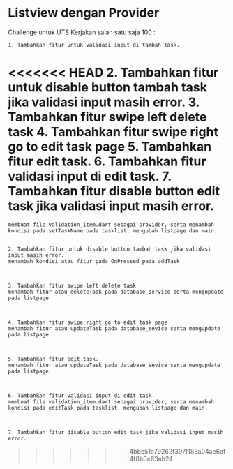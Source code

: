 # Listview dengan Provider

Challenge untuk UTS Kerjakan salah satu saja 100 :

    1. Tambahkan fitur untuk validasi input di tambah task.
<<<<<<< HEAD
    2. Tambahkan fitur untuk disable button tambah task jika validasi input masih error.
    3. Tambahkan fitur swipe left delete task
    4. Tambahkan fitur swipe right go to edit task page
    5. Tambahkan fitur edit task.
    6. Tambahkan fitur validasi input di edit task.
    7. Tambahkan fitur disable button edit task jika validasi input masih error.
=======
    membuat file validation_item.dart sebagai provider, serta menambah kondisi pada setTaskName pada tasklist, mengubah listpage dan main.
    
    
    2. Tambahkan fitur untuk disable button tambah task jika validasi input masih error.
    menambah kondisi atau fitur pada OnPressed pada addTask
    
    
    
    3. Tambahkan fitur swipe left delete task
    menambah fitur atau deleteTask pada database_service serta mengupdate pada listpage
    
    
    
    4. Tambahkan fitur swipe right go to edit task page
    menambah fitur atau updateTask pada database_sevice serta mengupdate pada listpage
    
   
   
    5. Tambahkan fitur edit task.
    menambah fitur atau updateTask pada database_sevice serta mengupdate pada listpage
    
    
    
    6. Tambahkan fitur validasi input di edit task.
    membuat file validation_item.dart sebagai provider, serta menambah kondisi pada editTask pada tasklist, mengubah listpage dan main.
   
   
   
    7. Tambahkan fitur disable button edit task jika validasi input masih error.
    
    
    
>>>>>>> 4bbe51a79262f397f183a04ae6af4f8b0e63ab24
